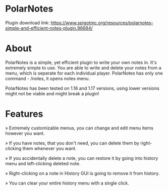 # PolarNotes

Plugin download link: https://www.spigotmc.org/resources/polarnotes-simple-and-efficient-notes-plugin.96684/

# About

PolarNotes is a simple, yet efficient plugin to write your own notes in. It's extremely simple to use. You are able to write and delete your notes from a menu, which is seperate for each individual player. PolarNotes has only one command - /notes, it opens notes menu.

PolarNotes has been tested on 1.16 and 1.17 versions, using lower versions might not be viable and might break a plugin!

# Features

» Extremely customizable menus, you can change and edit menu items however you want.

» If you have notes, that you don't need, you can delete them by right-clicking them whenever you want.

» If you accidentally delete a note, you can restore it by going into history menu and left-clicking deleted note.

» Right-clicking on a note in History GUI is going to remove it from history.

» You can clear your entire history menu with a single click.

